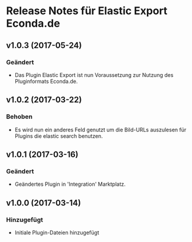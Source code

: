 # Release Notes für Elastic Export Econda.de

## v1.0.3 (2017-05-24)

### Geändert
- Das Plugin Elastic Export ist nun Voraussetzung zur Nutzung des Pluginformats Econda.de.

## v1.0.2 (2017-03-22)

### Behoben
- Es wird nun ein anderes Feld genutzt um die Bild-URLs auszulesen für Plugins die elastic search benutzen.

## v1.0.1 (2017-03-16)

### Geändert
- Geändertes Plugin in 'Integration' Marktplatz.

## v1.0.0 (2017-03-14)

### Hinzugefügt
- Initiale Plugin-Dateien hinzugefügt